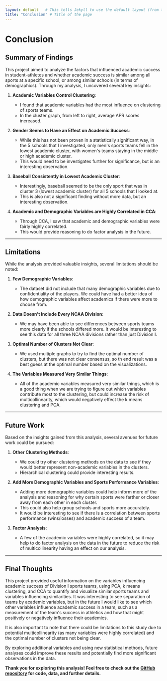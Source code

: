 ```yaml
---
layout: default   # This tells Jekyll to use the default layout (from the theme)
title: "Conclusion" # Title of the page
---
```


# Conclusion

## Summary of Findings

This project aimed to analyze the factors that influenced academic success in student-athletes and whether academic success is similar among all sports at a specific school, or among similar schools (in terms of demographics). Through my analysis, I uncovered several key insights:

1. **Academic Variables Control Clustering**: 
   - I found that academic variables had the most influence on clustering of sports teams. 
   - In the cluster graph, from left to right, average APR scores increased. 

2. **Gender Seems to Have an Effect on Academic Success**:
   - While this has not been proven in a statistically significant way, in the 5 schools that I investigated, only men's sports teams fell in the lowest academic cluster, with women's teams staying in the middle or high academic cluster.
   - This would need to be investigates further for significance, but is an interesting observation. 

3. **Baseball Consistently in Lowest Academic Cluster**:
   - Interestingly, baseball seemed to be the only sport that was in cluster 3 (lowest academic cluster) for all 5 schools that I looked at.
   - This is also not a significant finding without more data, but an interesting observation. 

4. **Academic and Demographic Variables are Highly Correlated in CCA**:
   - Through CCA, I saw that academic and demographic variables were fairly highly correlated. 
   - This would provide reasoning to do factor analysis in the future. 

---

## Limitations

While the analysis provided valuable insights, several limitations should be noted:

1. **Few Demographic Variables**:
   - The dataset did not include that many demographic variables due to confidentiality of the players. We could have had a better idea of how demographic variables affect academics if there were more to choose from.
   
2. **Data Doesn't Include Every NCAA Division**:
   - We may have been able to see differences between sports teams more clearly if the schools differed more. It would be interesting to see this data for all three NCAA divisions rather than just Division I.

3. **Optimal Number of Clusters Not Clear**:
   - We used multiple graphs to try to find the optimal number of clusters, but there was not clear consensus, so th end result was a best guess at the optimal number based on the visualizations.

4. **The Variables Measured Very Similar Things**:
   - All of the academic variables measured very similar things, which is a good thing when we are trying to figure out which variables contribute most to the clustering, but could increase the risk of multicollinearity, which would negatively effect the k means clustering and PCA. 

---
## Future Work

Based on the insights gained from this analysis, several avenues for future work could be pursued:

1. **Other Clustering Methods**:
   - We could try other clustering methods on the data to see if they would better represent non-academic variables in the clusters.
   - Hierarchical clustering could provide interesting results.

2. **Add More Demographic Variables and Sports Performance Variables**:
   - Adding more demographic variables could help inform more of the analysis and reasoning for why certain sports were farther or closer away from each other in each cluster.
   - This could also help group schools and sports more accurately.
   - It would be interesting to see if there is a correlation between sports performance (wins/losses) and academic success of a team. 

3. **Factor Analysis**:
   - A few of the academic variables were highly correlated, so it may help to do factor analysis on the data in the future to reduce the risk of multicollinearity having an effect on our analysis.

---
## Final Thoughts

This project provided useful information on the variables influencing academic success of Division I sports teams, using PCA, k means clustering, and CCA to quantify and visualize similar sports teams and variables influencing similarities. It was interesting to see separation of teams by academic variables, but in the future I would like to see which other variables influence academic success in a team, such as a measurement of the team's success in athletics and how that might positively or negatively influence their academics. 

It is also important to note that there could be limitations to this study due to potential multicollinearity (as many variables were highly correlated) and the optimal number of clusters not being clear. 

By exploring additional variables and using new statistical methods, future analyses could improve these results and potentially find more significant observations in the data. 

**Thank you for exploring this analysis! Feel free to check out the [GitHub repository](https://github.com/Lec4/apr_project) for code, data, and further details.**

